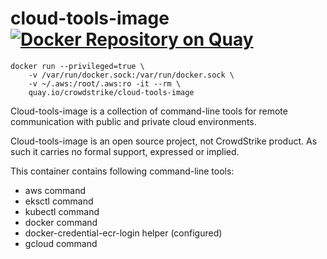 # cloud-tools-image [![Docker Repository on Quay](https://quay.io/repository/crowdstrike/cloud-tools-image/status "Docker Repository on Quay")](https://quay.io/repository/crowdstrike/cloud-tools-image)

```
docker run --privileged=true \
    -v /var/run/docker.sock:/var/run/docker.sock \
    -v ~/.aws:/root/.aws:ro -it --rm \
    quay.io/crowdstrike/cloud-tools-image
```

Cloud-tools-image is a collection of command-line tools for remote communication with public and private cloud environments.

Cloud-tools-image is an open source project, not CrowdStrike product. As such it carries no formal support, expressed or implied.

This container contains following command-line tools:
 * aws command
 * eksctl command
 * kubectl command
 * docker command
 * docker-credential-ecr-login helper (configured)
 * gcloud command
